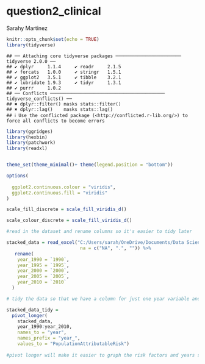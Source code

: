 question2_clinical
================
Sarahy Martinez

``` r
knitr::opts_chunk$set(echo = TRUE)
library(tidyverse)
```

    ## ── Attaching core tidyverse packages ──────────────────────── tidyverse 2.0.0 ──
    ## ✔ dplyr     1.1.4     ✔ readr     2.1.5
    ## ✔ forcats   1.0.0     ✔ stringr   1.5.1
    ## ✔ ggplot2   3.5.1     ✔ tibble    3.2.1
    ## ✔ lubridate 1.9.3     ✔ tidyr     1.3.1
    ## ✔ purrr     1.0.2     
    ## ── Conflicts ────────────────────────────────────────── tidyverse_conflicts() ──
    ## ✖ dplyr::filter() masks stats::filter()
    ## ✖ dplyr::lag()    masks stats::lag()
    ## ℹ Use the conflicted package (<http://conflicted.r-lib.org/>) to force all conflicts to become errors

``` r
library(ggridges)
library(hexbin)
library(patchwork)
library(readxl)


theme_set(theme_minimal()+ theme(legend.position = "bottom"))

options(
  
  ggplot2.continuous.colour = "viridis",
  ggplot2.continuous.fill = "viridis"
)

scale_fill_discrete = scale_fill_viridis_d()    

scale_colour_discrete = scale_fill_viridis_d() 
```

``` r
#read in the dataset and rename columns so it's easier to tidy later

stacked_data = read_excel("C:/Users/sarah/OneDrive/Documents/Data Science/clinical/Stacked_column_stroke_blacks_noAF.xlsx",
                           na = c("NA", ".", "")) %>% 
   rename(
    year_1990 = `1990`,
    year_1995 = `1995`,
    year_2000 = `2000`,
    year_2005 = `2005`,
    year_2010 = `2010`
  )
```

``` r
# tidy the data so that we have a column for just one year variable and not multiple 

stacked_data_tidy = 
  pivot_longer(
    stacked_data, 
    year_1990:year_2010,
    names_to = "year",    
    names_prefix = "year_", 
    values_to = "PopulationAttributableRisk")          
                                
#pivot longer will make it easier to graph the risk factors and years separately 
```

